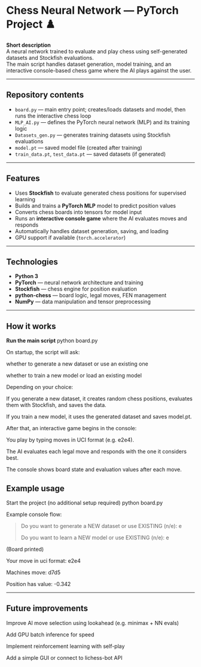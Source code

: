 # Chess Neural Network — PyTorch Project ♟️

**Short description**  
A neural network trained to evaluate and play chess using self-generated datasets and Stockfish evaluations.  
The main script handles dataset generation, model training, and an interactive console-based chess game where the AI plays against the user.

---

## Repository contents
- `board.py` — main entry point; creates/loads datasets and model, then runs the interactive chess loop  
- `MLP_AI.py` — defines the PyTorch neural network (MLP) and its training logic  
- `Datasets_gen.py` — generates training datasets using Stockfish evaluations  
- `model.pt` — saved model file (created after training)  
- `train_data.pt`, `test_data.pt` — saved datasets (if generated)  

---

## Features
- Uses **Stockfish** to evaluate generated chess positions for supervised learning  
- Builds and trains a **PyTorch MLP** model to predict position values  
- Converts chess boards into tensors for model input  
- Runs an **interactive console game** where the AI evaluates moves and responds  
- Automatically handles dataset generation, saving, and loading  
- GPU support if available (`torch.accelerator`)  

---

## Technologies
- **Python 3**  
- **PyTorch** — neural network architecture and training  
- **Stockfish** — chess engine for position evaluation  
- **python-chess** — board logic, legal moves, FEN management  
- **NumPy** — data manipulation and tensor preprocessing  

---

## How it works
 **Run the main script**
python board.py

On startup, the script will ask:

whether to generate a new dataset or use an existing one

whether to train a new model or load an existing model

Depending on your choice:

If you generate a new dataset, it creates random chess positions, evaluates them with Stockfish, and saves the data.

If you train a new model, it uses the generated dataset and saves model.pt.

After that, an interactive game begins in the console:

You play by typing moves in UCI format (e.g. e2e4).

The AI evaluates each legal move and responds with the one it considers best.

The console shows board state and evaluation values after each move.

## Example usage
Start the project (no additional setup required)
python board.py

Example console flow:
> Do you want to generate a NEW dataset or use EXISTING (n/e): e
> 
> Do you want to learn a NEW model or use EXISTING (n/e): e
> 
(Board printed)

Your move in uci format: e2e4

Machines move: d7d5

Position has value: -0.342

---

## Future improvements
Improve AI move selection using lookahead (e.g. minimax + NN evals)

Add GPU batch inference for speed

Implement reinforcement learning with self-play

Add a simple GUI or connect to lichess-bot API
